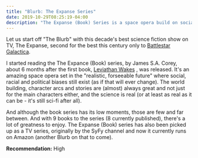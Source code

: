 ```yaml
---
title: "Blurb: The Expanse Series"
date: 2019-10-29T08:25:19-04:00
description: "The Expanse (Book) Series is a space opera build on social, racial and political biases but based on amazon story telling, world building and character arcs"
---
```


Let us start off "The Blurb" with this decade's best science fiction show on TV, The Expanse, second for the best this century only to [Battlestar Galactica](https://en.wikipedia.org/wiki/Battlestar_Galactica_(2004_TV_series)).

I started reading the The Expance (Book) series, by James S.A. Corey, about 6 months after the first book, [Leviathan Wakes](https://en.wikipedia.org/wiki/The_Expanse_(novel_series)) , was released. It's an amazing space opera set in the "realistic, forseeable future" where social, racial and political biases still exist (as if that will ever change). The world building, character arcs and stories are (almost) always great and not just for the main characters either, and the science is real (or at least as real as it can be - it's still sci-fi after all).

And although the book series has its low moments, those are few and far between. And with 9 books to the series (8 currently published), there's a lot of greatness to enjoy. The Expanse (Book) series has also been picked up as a TV series, originally by the SyFy channel and now it currently runs on Amazon (another Blurb on that to come).

**Recommendation:** High
